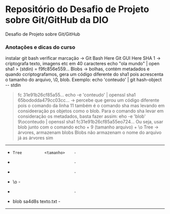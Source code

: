 # Repositório do Desafio de Projeto sobre Git/GitHub da DIO
Desafio de Projeto sobre Git/GitHub

### Anotações e dicas do curso
instalar git bash
verificar marcação -> Git Bash Here
                      Git GUI Here
SHA 1 -> criptografa texto, imagens etc em 40 caracteres
echo "ola mundo" | open sha1 > (stdin) = f9fc856e559...
Blobs -> bolhas, contém metadados e quando ccriptografamos, gera um código diferente do sha1 pois acrescenta o tamanho do arquivo, \0, blob. Exemplo:
  echo 'conteudo' | git hash-object -- stdin 
  > fc 31e91b26cf85a55...
  echo -e 'conteudo' | openssl sha1
  > 65bododda479cc03cc... -> percebe que gerou um código diferente pois o comando da linha 11 também é o comando sha mas levando em consideeração ps objetos como o blob. Para o comando sha levar em consideração os metadados, basta fazer assim:
eho -e 'blob' 9\oconteudo | openssl sha1
>fc31e91b26cf85a55eo724...
Ou seja, usar blob junto com o comando echo + 9 (tamanho arquivo) + \o
Tree -> árvores, armazenam blobs
Blobs não armazenam o nome do arquivo já as árvores sim
----------------------------------
-     Tree          <tamanho>    -
-                                -
-                                -
-  \o                            -
-                                -
-  blob     sa4d8s    texto.txt  -
----------------------------------


